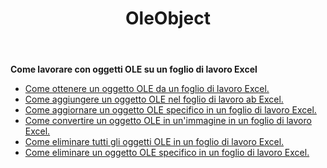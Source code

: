 ﻿---
title: OleObject
second_title: Aspose.Cells Cloud Documen
type: docs
url: /it/oleobjects/
aliases: [/working-with-oleobjects/]
keywords: Get, add, delete, and update an OLE object in an Excel worksheet
description: Aspose.Cells Cloud REST API supporta il recupero, l'aggiunta, l'eliminazione e l'aggiornamento di un oggetto OLE in un foglio di lavoro Excel. L'SDK supporta tipi di linguaggi di sviluppo. Includono Android, C#, Go, Java, NodeJS, Perl, PHP, Python, Ruby e swift
weight: 100
---
**Come lavorare con oggetti OLE su un foglio di lavoro Excel**

- [Come ottenere un oggetto OLE da un foglio di lavoro Excel.](/cells/it/oleobjects/get/)
- [Come aggiungere un oggetto OLE nel foglio di lavoro ab Excel.](/cells/it/oleobjects/add/)
- [Come aggiornare un oggetto OLE specifico in un foglio di lavoro Excel.](/cells/it/oleobjects/update/)
- [Come convertire un oggetto OLE in un'immagine in un foglio di lavoro Excel.](/cells/it/oleobjects/convert/)
- [Come eliminare tutti gli oggetti OLE in un foglio di lavoro Excel.](/cells/it/oleobjects/clear/)
- [Come eliminare un oggetto OLE specifico in un foglio di lavoro Excel.](/cells/it/oleobjects/delete/)
